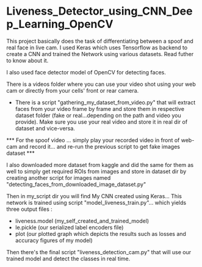 # Liveness_Detector_using_CNN_Deep_Learning_OpenCV

This project basically does the task of differentiating between a spoof and real face in live cam. I used Keras which uses Tensorflow as backend to create a CNN and trained the Network using various datasets. Read futher to know about it.

I also used face detector model of OpenCV for detecting faces.

There is a videos folder where you can use your video shot using your web cam or directly from your cells' front or rear camera.
  - There is a script "gathering_my_dataset_from_video.py" that will extract faces from your video frame by frame and store them in respective dataset folder (fake or real...depending on the path and video you provide). Make sure you use your real video and store it in real dir of dataset and vice-versa. 


*** For the spoof video ... simply play your recorded video in front of web-cam and record it... and re-run the previous script to get fake images dataset ***

I also downloaded more dataset from kaggle and did the same for them as well to simply get required ROIs from images and store in dataset dir by creating another script for images named "detecting_faces_from_downloaded_image_dataset.py"

Then in my_script dir you will find My CNN created using Keras... This network is trained using script "model_liveness_train.py"... which yields three output files : 
  - liveness.model (my_self_created_and_trained_model)
  - le.pickle (our serialized label encoders file)
  - plot (our plotted graph which depicts the results such as losses and accuracy figures of my model)
  
 Then there's the final script "liveness_detection_cam.py" that will use our trained model and detect the classes in real time.
